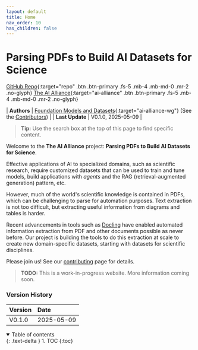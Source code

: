 ```yaml
---
layout: default
title: Home
nav_order: 10
has_children: false
---
```


# Parsing PDFs to Build AI Datasets for Science

[GitHub Repo](https://github.com/The-AI-Alliance/pdf-parsing-for-science){:target="repo" .btn .btn-primary .fs-5 .mb-4 .mb-md-0 .mr-2 .no-glyph}
[The AI Alliance](https://thealliance.ai){:target="ai-alliance" .btn .btn-primary .fs-5 .mb-4 .mb-md-0 .mr-2 .no-glyph} 

| **Authors**     | [Foundation Models and Datasets](https://thealliance.ai/focus-areas/foundation-models){:target="ai-alliance-wg"} (See the [Contributors]({{site.baseurl}}/contributing/#contributors)) |
| **Last Update** | V0.1.0, 2025-05-09 |

> **Tip:** Use the search box at the top of this page to find specific content.

Welcome to the **The AI Alliance** project: **Parsing PDFs to Build AI Datasets for Science**. 

Effective applications of AI to specialized domains, such as scientific research, require customized datasets that can be used to train and tune models, build applications with _agents_ and the RAG (retrieval-augmented generation) pattern, etc.

However, much of the world's scientific knowledge is contained in PDFs, which can be challenging to parse for automation purposes. Text extraction is not too difficult, but extracting useful information from diagrams and tables is harder.

Recent advancements in tools such as [Docling](https://docling-project.github.io/docling/) have enabled automated information extraction from PDF and other documents possible as never before. Our project is building the tools to do this extraction at scale to create new domain-specific datasets, starting with datasets for scientific disciplines.

Please join us! See our [contributing]({{site.baseurl}}/contributing) page for details.

> **TODO:** This is a work-in-progress website. More information coming soon.


### Version History

| Version  | Date       |
| :------- | :--------- |
| V0.1.0   | 2025-05-09 |

<details open markdown="block">
  <summary>
    Table of contents
  </summary>
  {: .text-delta }
1. TOC
{:toc}
</details>
